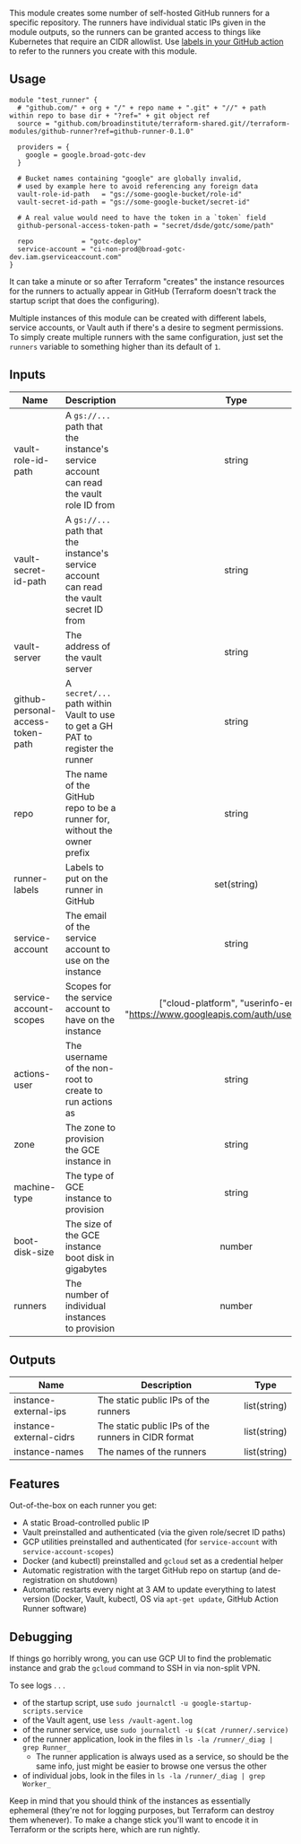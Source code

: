 This module creates some number of self-hosted GitHub runners for a specific repository. The runners have individual static IPs given in the module outputs, so the runners can be granted access to things like Kubernetes that require an CIDR allowlist. Use [labels in your GitHub action](https://docs.github.com/en/actions/hosting-your-own-runners/using-self-hosted-runners-in-a-workflow#using-self-hosted-runners-in-a-workflow) to refer to the runners you create with this module. 

## Usage
```hcl
module "test_runner" {
  # "github.com/" + org + "/" + repo name + ".git" + "//" + path within repo to base dir + "?ref=" + git object ref
  source = "github.com/broadinstitute/terraform-shared.git//terraform-modules/github-runner?ref=github-runner-0.1.0"

  providers = {
    google = google.broad-gotc-dev
  }

  # Bucket names containing "google" are globally invalid,
  # used by example here to avoid referencing any foreign data
  vault-role-id-path   = "gs://some-google-bucket/role-id"
  vault-secret-id-path = "gs://some-google-bucket/secret-id"

  # A real value would need to have the token in a `token` field
  github-personal-access-token-path = "secret/dsde/gotc/some/path"

  repo            = "gotc-deploy"
  service-account = "ci-non-prod@broad-gotc-dev.iam.gserviceaccount.com"
}
```

It can take a minute or so after Terraform "creates" the instance resources for the runners to actually appear in GitHub (Terraform doesn't track the startup script that does the configuring).

Multiple instances of this module can be created with different labels, service accounts, or Vault auth if there's a desire to segment permissions. To simply create multiple runners with the same configuration, just set the `runners` variable to something higher than its default of `1`.

## Inputs
| Name | Description | Type | Default | Required |
|------|-------------|:----:|:-----:|:-----:|
| vault-role-id-path | A `gs://...` path that the instance's service account can read the vault role ID from | string | NULL | yes |
| vault-secret-id-path | A `gs://...` path that the instance's service account can read the vault secret ID from | string | NULL | yes |
| vault-server | The address of the vault server | string | https://clotho.broadinstitute.org:8200 | no |
| github-personal-access-token-path | A `secret/...` path within Vault to use to get a GH PAT to register the runner | string | NULL | yes |
| repo | The name of the GitHub repo to be a runner for, without the owner prefix | string | NULL | yes |
| runner-labels | Labels to put on the runner in GitHub | set(string) | [] | no |
| service-account | The email of the service account to use on the instance | string | NULL | yes |
| service-account-scopes | Scopes for the service account to have on the instance | ["cloud-platform", "userinfo-email", "https://www.googleapis.com/auth/userinfo.profile"] | no |
| actions-user | The username of the non-root to create to run actions as | string | "actions" | no |
| zone | The zone to provision the GCE instance in | string | "us-central1-a" | no |
| machine-type | The type of GCE instance to provision | string | "n1-standard-1" | no |
| boot-disk-size | The size of the GCE instance boot disk in gigabytes | number | 10 | no |
| runners | The number of individual instances to provision | number | 1 | no |

## Outputs
| Name | Description | Type |
|------|-------------|:----:|
| instance-external-ips | The static public IPs of the runners | list(string) |
| instance-external-cidrs | The static public IPs of the runners in CIDR format | list(string) |
| instance-names | The names of the runners | list(string) |

## Features
Out-of-the-box on each runner you get:
- A static Broad-controlled public IP
- Vault preinstalled and authenticated (via the given role/secret ID paths)
- GCP utilities preinstalled and authenticated (for `service-account` with `service-account-scopes`)
- Docker (and kubectl) preinstalled and `gcloud` set as a credential helper
- Automatic registration with the target GitHub repo on startup (and de-registration on shutdown)
- Automatic restarts every night at 3 AM to update everything to latest version (Docker, Vault, kubectl, OS via `apt-get update`, GitHub Action Runner software)

## Debugging
If things go horribly wrong, you can use GCP UI to find the problematic instance and grab the `gcloud` command to SSH in via non-split VPN.

To see logs . . .
- of the startup script, use `sudo journalctl -u google-startup-scripts.service`
- of the Vault agent, use `less /vault-agent.log`
- of the runner service, use `sudo journalctl -u $(cat /runner/.service)`
- of the runner application, look in the files in `ls -la /runner/_diag | grep Runner_`
  - The runner application is always used as a service, so should be the same info, just might be easier to browse one versus the other
- of individual jobs, look in the files in `ls -la /runner/_diag | grep Worker_`

Keep in mind that you should think of the instances as essentially ephemeral (they're not for logging purposes, but Terraform can destroy them whenever). To make a change stick you'll want to encode it in Terraform or the scripts here, which are run nightly.